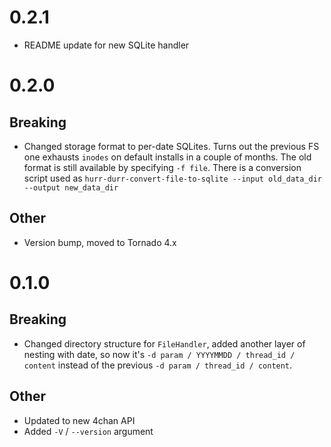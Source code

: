 # 0.2.1
 * README update for new SQLite handler

# 0.2.0
## Breaking
 * Changed storage format to per-date SQLites. Turns out the previous FS one exhausts `inodes` on default installs
 in a couple of months. The old format is still available by specifying `-f file`. There is a conversion script
 used as `hurr-durr-convert-file-to-sqlite --input old_data_dir --output new_data_dir`

## Other
 * Version bump, moved to Tornado 4.x

# 0.1.0
## Breaking
 * Changed directory structure for `FileHandler`, added another layer of nesting with date, so now it's `-d param / YYYYMMDD / thread_id / content`
   instead of the previous `-d param / thread_id / content`.

## Other
 * Updated to new 4chan API
 * Added `-V` / `--version` argument
